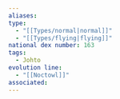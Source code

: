 ```yaml
---
aliases: 
type:
  - "[[Types/normal|normal]]"
  - "[[Types/flying|flying]]"
national dex number: 163
tags:
  - Johto
evolution line:
  - "[[Noctowl]]"
associated:
---
```

